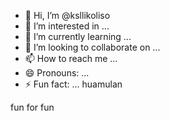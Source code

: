 - 👋 Hi, I’m @ksllikoliso
- 👀 I’m interested in ...
- 🌱 I’m currently learning ...
- 💞️ I’m looking to collaborate on ...
- 📫 How to reach me ...
- 😄 Pronouns: ...
- ⚡ Fun fact: ...
huamulan

fun for fun
<!---
ksllikoliso/ksllikoliso is a ✨ special ✨ repository because its `README.md` (this file) appears on your GitHub profile.
You can click the Preview link to take a look at your changes.
--->
